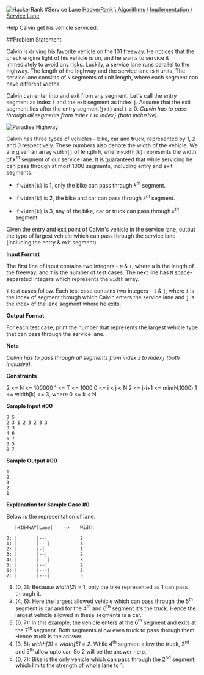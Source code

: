![HackerRank]
#Service Lane
[HackerRank \ Algorithms \ Implementation \ Service Lane](https://www.hackerrank.com/challenges/service-lane)

Help Calvin get his vehicle serviced.

##Problem Statement

Calvin is driving his favorite vehicle on the 101 freeway. He notices that the check engine light of his vehicle is on, and he wants to service it immediately to avoid any risks.  Luckily, a service lane runs parallel to the highway. The length of the highway and the service lane is `N` units. The service lane consists of `N` segments of unit length, where each segment can have different widths.

Calvin can enter into and exit from any segment. Let's call the entry segment as index `i` and the exit segment as index `j`. Assume that the exit segment lies after the entry segment(`j`>`i`) and `i` ≥ 0. _Calvin has to pass through all segments from index `i` to index`j` (both inclusive)._

![Paradise Highway](https://hr-testcases.s3.amazonaws.com/1331)

Calvin has three types of vehicles - bike, car and truck, represented by _1_, _2_ and _3_ respectively. These numbers also denote the width of the vehicle. We are given an array `width[]` of length `N`, where `width[k]` represents the width of _`k`<sup>th</sup>_ segment of our service lane. It is guaranteed that while servicing he can pass through at most 1000 segments, including entry and exit segments.

* If `width[k]` is 1, only the bike can pass through _`k`<sup>th</sup>_ segment.

* If `width[k]` is 2, the bike and car can pass through _`k`<sup>th</sup>_  segment.

* If `width[k]` is 3, any of the bike, car or truck can pass through _`k`<sup>th</sup>_ segment.

Given the entry and exit point of Calvin's vehicle in the service lane, output the type of largest vehicle which can pass through the service lane (including the entry & exit segment)

**Input Format**

The first line of input contains two integers - `N` & `T`, where `N` is the length of the freeway, and `T` is the number of test cases. The next line has `N` space-separated integers which represents the `width` array.

`T` test cases follow. Each test case contains two integers - `i` & `j`, where `i` is the index of segment through which Calvin enters the service lane and `j` is the index of the lane segment where he exits.

**Output Format**

For each test case, print the number that represents the largest vehicle type that can pass through the service lane.

**Note**

_Calvin has to pass through all segments from index `i` to index`j` (both inclusive)._

**Constraints**

2 <= N <= 100000
1 <= T <= 1000
0 <= i < j < N
2 <= j-i+1 <= min(N,1000)
1 <= width[k] <= 3, where 0 <= k < N

**Sample Input #00**


    8 5
    2 3 1 2 3 2 3 3
    0 3
    4 6
    6 7
    3 5
    0 7

**Sample Output #00**

	
    1
    2
    3
    2
    1

**Explanation for Sample Case #0**

Below is the representation of lane.

	   |HIGHWAY|Lane|    ->    Width

	0: |       |--|            2
    1: |       |---|           3
    2: |       |-|             1
    3: |       |--|            2
    4: |       |---|           3
    5: |       |--|            2
    6: |       |---|           3
    7: |       |---|           3

1. (0, 3): Because _width[2]_ = 1, only the bike represented as 1 can pass through it.
2. (4, 6): Here the largest allowed vehicle which can pass through the 5<sup>th</sup> segment is car and for the 4<sup>th</sup> and 6<sup>th</sup> segment it's the truck. Hence the largest vehicle allowed in these segments is a car.
3. (6, 7): In this example, the vehicle enters at the 6<sup>th</sup> segment and exits at the 7<sup>th</sup> segment. Both segments allow even truck to pass through them. Hence truck is the answer.
4. (3, 5): _width[3] = width[5] = 2_. While 4<sup>th</sup> segment allow the truck, 3<sup>rd</sup> and 5<sup>th</sup> allow upto car. So 2 will be the answer here.
5. (0, 7): Bike is the only vehicle which can pass through the 2<sup>nd</sup> segment, which limits the strength of whole lane to 1.

[HackerRank]:https://www.hackerrank.com/assets/brand/typemark_60x200.png